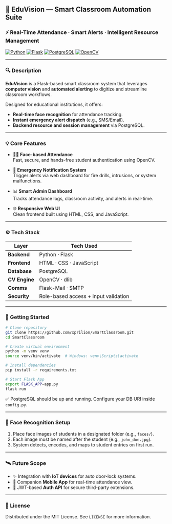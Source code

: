 ## 🧠 **EduVision** — Smart Classroom Automation Suite

### ⚡ Real-Time Attendance · Smart Alerts · Intelligent Resource Management

[![Python](https://img.shields.io/badge/Python-3.10+-3776AB?style=flat&logo=python&logoColor=white)](https://www.python.org/)
[![Flask](https://img.shields.io/badge/Flask-Web_App-000000?style=flat&logo=flask)](https://flask.palletsprojects.com/)
[![PostgreSQL](https://img.shields.io/badge/PostgreSQL-Database-336791?style=flat&logo=postgresql)](https://www.postgresql.org/)
[![OpenCV](https://img.shields.io/badge/OpenCV-Computer_Vision-5C3EE8?style=flat&logo=opencv)](https://opencv.org/)

---

### 🔍 Description

**EduVision** is a Flask-based smart classroom system that leverages **computer vision** and **automated alerting** to digitize and streamline classroom workflows.

Designed for educational institutions, it offers:
- **Real-time face recognition** for attendance tracking.
- **Instant emergency alert dispatch** (e.g., SMS/Email).
- **Backend resource and session management** via PostgreSQL.

---

### 💡 Core Features

- 🧑‍💼 **Face-based Attendance**  
  Fast, secure, and hands-free student authentication using OpenCV.

- 🚨 **Emergency Notification System**  
  Trigger alerts via web dashboard for fire drills, intrusions, or system malfunctions.

- 📊 **Smart Admin Dashboard**  
  Tracks attendance logs, classroom activity, and alerts in real-time.

- 🌐 **Responsive Web UI**  
  Clean frontend built using HTML, CSS, and JavaScript.

---

### ⚙️ Tech Stack

| Layer       | Tech Used |
|-------------|-----------|
| **Backend** | Python · Flask |
| **Frontend** | HTML · CSS · JavaScript |
| **Database** | PostgreSQL |
| **CV Engine** | OpenCV · dlib |
| **Comms** | Flask-Mail · SMTP |
| **Security** | Role-based access + input validation |

---

### 🚀 Getting Started

```bash
# Clone repository
git clone https://github.com/xprilion/SmartClassroom.git
cd SmartClassroom

# Create virtual environment
python -m venv venv
source venv/bin/activate  # Windows: venv\Scripts\activate

# Install dependencies
pip install -r requirements.txt

# Start Flask App
export FLASK_APP=app.py
flask run
```

✅ PostgreSQL should be up and running. Configure your DB URI inside `config.py`.

---

### 🧠 Face Recognition Setup

1. Place face images of students in a designated folder (e.g., `faces/`).
2. Each image must be named after the student (e.g., `john_doe.jpg`).
3. System detects, encodes, and maps to student entries on first run.

---

### 🛰️ Future Scope

- ✨ Integration with **IoT devices** for auto door-lock systems.
- 📱 Companion **Mobile App** for real-time attendance view.
- 🔐 JWT-based **Auth API** for secure third-party extensions.


---

### 📄 License

Distributed under the MIT License. See `LICENSE` for more information.
